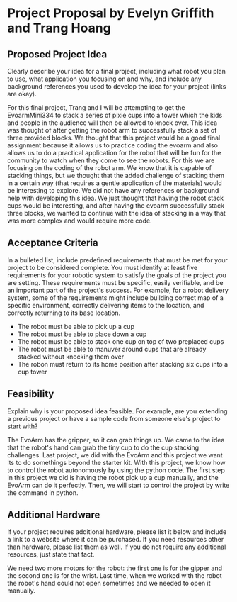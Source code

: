 # Project Proposal by Evelyn Griffith and Trang Hoang

## Proposed Project Idea

Clearly describe your idea for a final project, including what robot you plan to use, what application you focusing on and why, and include any background references you used to develop the idea for your project (links are okay).

For this final project, Trang and I will be attempting to get the EvoarmMini334 to stack a series of pixie cups into a tower which the kids and people in the audience will then be allowed to knock over. This idea was thought of after getting the robot arm to successfully stack a set of three provided blocks. We thought that this project would be a good final assignment because it allows us to practice coding the evoarm and also allows us to do a practical application for the robot that will be fun for the community to watch when they come to see the robots. For this we are focusing on the coding of the robot arm. We know that it is capable of stacking things, but we thought that the added challenge of stacking them in a certain way (that requires a gentle application of the materials) would be interesting to explore. We did not have any references or background help with developing this idea. We just thought that having the robot stack cups would be interesting, and after having the evoarm successfully stack three blocks, we wanted to continue with the idea of stacking in a way that was more complex and would require more code.



## Acceptance Criteria

In a bulleted list, include predefined requirements that must be met for your project to be considered complete. You must identify at least five requirements for your robotic system to satisfy the goals of the project you are setting. These requirements must be specific, easily verifiable, and be an important part of the project's success. For example, for a robot delivery system, some of the requirements might include building correct map of a specific environment, correctly delivering items to the location, and correctly returning to its base location.

- The robot must be able to pick up a cup
- The robot must be able to place down a cup
- The robot must be able to stack one cup on top of two preplaced cups
- The robot must be able to manuver around cups that are already stacked without knocking them over
- The robon must return to its home position after stacking six cups into a cup tower

## Feasibility

Explain why is your proposed idea feasible. For example, are you extending a previous project or have a sample code from someone else's project to start with?

The EvoArm has the gripper, so it can grab things up. We came to the idea that the robot's hand can grab the tiny cup to do the cup stacking challenges. Last project, we did with the EvoArm and this project we want its to do somethings beyond the starter kit. With this project, we know how to control the robot autonomously by using the python code. The first step in this project we did is having the robot pick up a cup manually, and the EvoArm can do it perfectly. Then, we will start to control the project by write the command in python. 

## Additional Hardware

If your project requires additional hardware, please list it below and include a link to a website where it can be purchased. If you need resources other than hardware, please list them as well. If you do not require any additional resources, just state that fact.

We need two more motors for the robot: the first one is for the gipper and the second one is for the wrist. Last time, when we worked with the robot the robot's hand could not open sometimes and we needed to open it manually. 